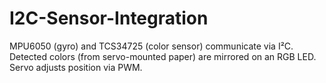 # I2C-Sensor-Integration
MPU6050 (gyro) and TCS34725 (color sensor) communicate via I²C. Detected colors (from servo-mounted paper) are mirrored on an RGB LED. Servo adjusts position via PWM.
